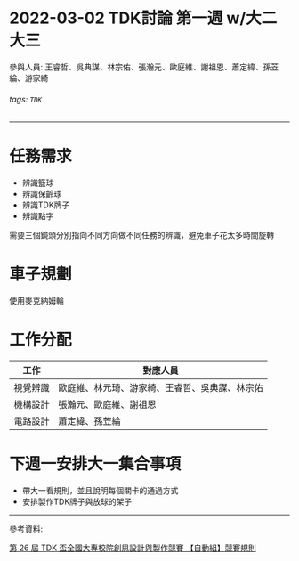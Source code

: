 # 2022-03-02 TDK討論 第一週 w/大二大三

參與人員: 王睿哲、吳典謀、林宗佑、張瀚元、歐庭維、謝祖恩、蕭定緯、孫苙綸、游家綺

###### tags: `TDK`

---

# 任務需求

- 辨識籃球
- 辨識保齡球
- 辨識TDK牌子
- 辨識點字

需要三個鏡頭分別指向不同方向做不同任務的辨識，避免車子花太多時間旋轉

# 車子規劃

使用麥克納姆輪

# 工作分配

| 工作 | 對應人員 |
| --- | --- |
| 視覺辨識 | 歐庭維、林元琦、游家綺、王睿哲、吳典謀、林宗佑 |
| 機構設計 | 張瀚元、歐庭維、謝祖恩 |
| 電路設計 | 蕭定緯、孫苙綸 |

# 下週一安排大一集合事項

- 帶大一看規則，並且說明每個關卡的通過方式
- 安排製作TDK牌子與放球的架子

---

參考資料:

[第 26 屆 TDK 盃全國大專校院創思設計與製作競賽 【自動組】競賽規則](https://tdk.stust.edu.tw/upload/news/files/26th%20TDK%E7%9B%83%E8%87%AA%E5%8B%95%E7%B5%84%E7%AB%B6%E8%B3%BD%E8%A6%8F%E5%89%87.pdf)